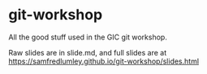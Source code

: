 # git-workshop
All the good stuff used in the GIC git workshop.

Raw slides are in slide.md, and full slides are at https://samfredlumley.github.io/git-workshop/slides.html
